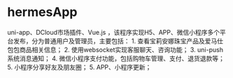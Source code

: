 # hermesApp
uni-app、DCloud市场插件、Vue.js ，该程序实现H5、APP、微信小程序多个平台发布，分为普通用户及管理员，主要包括： 1. 查看宝莉安娜珠宝产品及爱马仕包包商品相关信息； 2. 使用websocket实现客服聊天、咨询功能； 3. uni-push 系统消息通知； 4. 微信小程序支付功能，包括购物车管理、支付、退货退款等； 5. 小程序分享好友及朋友圈； 5. APP、小程序更新；
